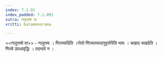 ```yaml
---
index: 7.1.91
index_padded: 7.1.091
sutra: णलुत्तमो वा
vritti: balamanorama

---
```

<<णलुत्तमो वा>> - णलुत्तमः । णित्स्यादिति ।गोतो णि॑त्यतस्तदनुवृत्तेरिति भावः । चखाद चखदेति । णित्त्वे उपधावृद्धिः । तदभावे न । 